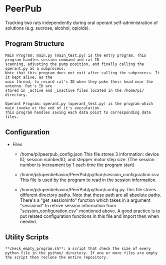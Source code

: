 ﻿# PeerPub 
 Tracking two rats independently during oral operant self-administration of solutions (e.g. sucrose, alcohol, opioids).

## Program Structure

    Main Program: main.py (main_test.py) is the entry program. This program handles session command and rat ID
    scanning, adjusting the pump position, and finally calling the operant.py as a subprocess.
    Note that this program does not exit after calling the subprocess. It it kept alive, as the
    main thread, to record rat's ID when they poke their head near the antenna. Rat's ID are
    stored in _active and _inactive files located in the /home/pi/ directory.
    
    Operant Program: operant.py (operant_test.py) is the program which main invoke at the end of it's executation.
    This program handles saving each data point to corresponding data files.
    

## Configuration
   - Files

     - /home/pi/peerpub_config.json
        This file stores 3 information: device ID, session number/ID, and stepper motor step size. (The session number is increament by 1 each time the program start)

     - /home/pi/openbehavior/PeerPub/python/session_configuration.csv
        This file is used by the program to read in the session information. 

     - /home/pi/openbehavior/PeerPub/python/config.py
        This file stores different directory paths. Note that these path are all absolute paths. There's a "get_sessioninfo" function which takes in a argument "sessionid" to retrive session information from "session_configuration.csv" mentioned above. A good practice is to put related configuration functions in this file and import then when needed.

## Utility Scripts

    **check_empty_program.sh**: a script that check the size of every python file in the python/ directory. If one or more files are empty the script then reclone the entire repository.